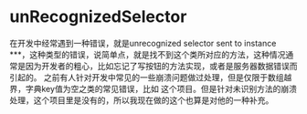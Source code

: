 # unRecognizedSelector
在开发中经常遇到一种错误，就是unrecognized selector sent to instance ***，这种类型的错误，说简单点，就是找不到这个类所对应的方法，这种情况通常是因为开发者的粗心，比如忘记了写按钮的方法实现，或者是服务器数据错误而引起的。 之前有人针对开发中常见的一些崩溃问题做过处理，但是仅限于数组越界，字典key值为空之类的常见错误，比如 这个项目。但是针对未识别方法的崩溃处理，这个项目里是没有的，所以我现在做的这个也算是对他的一种补充。
